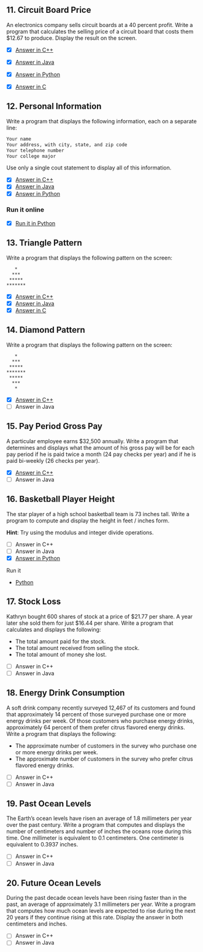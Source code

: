 <h2 id="11"> 11. Circuit Board Price </h2>

An electronics company sells circuit boards at a 40 percent profit. Write a program that calculates the selling price of a circuit board that costs them $12.67 to produce. Display the result on the screen.

- [x] [Answer in C++](https://github.com/MDCblue/cpp/blob/master/11-20/CircuitBoardPrice.cpp)
- [x] [Answer in Java](https://github.com/MDCblue/java/blob/master/11-20/CircuitBoardPrice.java)
- [x] [Answer in Python](https://github.com/MDCblue/python/blob/master/11-20/CircuitBoardPrice.py)
- [x] [Answer in C](https://github.com/MDCblue/c/blob/master/11-20/CircuitBoardPrice.c)


<h2 id="12">12. Personal Information</h2>

Write a program that displays the following information, each on a separate line:

```markdown
Your name
Your address, with city, state, and zip code
Your telephone number
Your college major
```

Use only a single cout statement to display all of this information.

- [x] [Answer in C++](https://github.com/MDCblue/cpp/blob/master/11-20/PersonalInformation.cpp)
- [x] [Answer in Java](https://github.com/MDCblue/java/blob/master/11-20/PersonalInformation.java)
- [x] [Answer in Python](https://github.com/MDCblue/python/blob/master/11-20/PersonalInformation.py)

### Run it online

- [x] [Run it in Python](https://repl.it/@19cah/PersonalInformation)

<h2 id="13">13. Triangle Pattern</h2>

Write a program that displays the following pattern on the screen:

```
   *
  ***
 *****
*******
```
 
- [x] [Answer in C++](https://github.com/MDCblue/cpp/blob/master/11-20/TrianglePattern.cpp)
- [x] [Answer in Java](https://github.com/MDCblue/java/blob/master/11-20/TrianglePattern.java)
- [x] [Answer in C](https://github.com/MDCblue/c/blob/master/11-20/TrianglePattern.c)

<h2 id="14">14. Diamond Pattern</h2>

Write a program that displays the following pattern on the screen:

```
   *
  ***
 *****
*******
 *****
  ***
   *
```

- [x] [Answer in C++](https://github.com/MDCblue/cpp/blob/master/11-20/DiamondPattern.cpp)
- [ ] Answer in Java

<h2 id="15">15. Pay Period Gross Pay</h2>

A particular employee earns $32,500 annually. Write a program that determines and displays what the amount of his gross pay will be for each pay period if he is paid twice a month (24 pay checks per year) and if he is paid bi-weekly (26 checks per year).

 
- [x] [Answer in C++](https://github.com/MDCblue/cpp/blob/master/11-20/PayPeriodGrossPay.cpp)
- [ ] Answer in Java

<h2 id="16">16. Basketball Player Height</h2>

The star player of a high school basketball team is 73 inches tall. Write a program to compute and display the height in feet / inches form. 

**Hint**: Try using the modulus and integer divide operations.

 
- [ ] Answer in C++
- [ ] Answer in Java
- [x] [Answer in Python](https://github.com/MDCblue/python/blob/master/11-20/basketball_player.py)

Run it

- [Python](https://repl.it/@19cah/basketballplayerpy)

<h2 id="17">17. Stock Loss</h2>

Kathryn bought 600 shares of stock at a price of $21.77 per share. A year later she sold them for just $16.44 per share. Write a program that calculates and displays the following:

- The total amount paid for the stock.
- The total amount received from selling the stock.
- The total amount of money she lost.

 
- [ ] Answer in C++
- [ ] Answer in Java

<h2 id="18">18. Energy Drink Consumption</h2>

A soft drink company recently surveyed 12,467 of its customers and found that approximately 14 percent of those surveyed purchase one or more energy drinks per week. Of those customers who purchase energy drinks, approximately 64 percent of them prefer citrus flavored energy drinks. Write a program that displays the following:

- The approximate number of customers in the survey who purchase one or more energy drinks per week.
- The approximate number of customers in the survey who prefer citrus flavored energy drinks.
 
- [ ] Answer in C++
- [ ] Answer in Java

<h2 id="19">19. Past Ocean Levels</h2>

The Earth’s ocean levels have risen an average of 1.8 millimeters per year over the past century. Write a program that computes and displays the number of centimeters and number of inches the oceans rose during this time. One millimeter is equivalent to 0.1 centimeters. One centimeter is equivalent to 0.3937 inches.
 
- [ ] Answer in C++
- [ ] Answer in Java

<h2 id="20">20. Future Ocean Levels</h2>

During the past decade ocean levels have been rising faster than in the past, an average of approximately 3.1 millimeters per year. Write a program that computes how much ocean levels are expected to rise during the next 20 years if they continue rising at this rate. Display the answer in both centimeters and inches.

 
- [ ] Answer in C++
- [ ] Answer in Java
